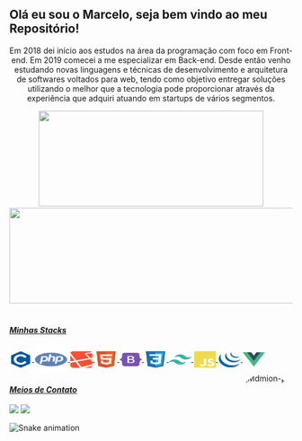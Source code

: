 ## Olá eu sou o Marcelo, seja bem vindo ao meu Repositório!
<div align="center">
  <p>Em 2018 dei início aos estudos na área da programação com foco em Front-end. Em 2019 comecei a me especializar em Back-end. Desde então venho estudando novas linguagens e técnicas de desenvolvimento e arquitetura de softwares voltados para web, tendo como objetivo entregar soluções utilizando o melhor que a tecnologia pode proporcionar através da experiência que adquiri atuando em startups de vários segmentos.</p>
</div>
<div align="center">
  <a href="https://github.com/Mdmion">
  <img height="170em" width="400em" src="https://github-readme-stats.vercel.app/api?username=Mdmion&show_icons=true&theme=dark&include_all_commits=true&count_private=true"/>
  <img height="170em" width="600em" src="https://github-readme-stats.vercel.app/api/top-langs/?username=Mdmion&layout=compact&langs_count=7&theme=dark"/>
</div>

<div style="display: inline_block"><br>
  
#### *Minhas Stacks*
  
  <img align="center" alt="Mdmion-C" height="30" width="40" src="https://github.com/devicons/devicon/blob/1119b9f84c0290e0f0b38982099a2bd027a48bf1/icons/c/c-plain.svg">
  <img align="center" alt="Mdmion-PHP" height="50" width="60" src="https://github.com/devicons/devicon/blob/1119b9f84c0290e0f0b38982099a2bd027a48bf1/icons/php/php-plain.svg">
  <img align="center" alt="Mdmion-Laravel" height="30" width="40" src="https://github.com/devicons/devicon/blob/1119b9f84c0290e0f0b38982099a2bd027a48bf1/icons/laravel/laravel-plain.svg">
  <img align="center" alt="Mdmion-HTML" height="30" width="40" src="https://raw.githubusercontent.com/devicons/devicon/master/icons/html5/html5-original.svg">
   <img align="center" alt="Mdmion-Bootstrap" height="30" width="40" src="https://github.com/devicons/devicon/blob/1119b9f84c0290e0f0b38982099a2bd027a48bf1/icons/bootstrap/bootstrap-plain.svg">
  <img align="center" alt="Mdmion-CSS" height="30" width="40" src="https://raw.githubusercontent.com/devicons/devicon/master/icons/css3/css3-original.svg">
 <img align="center" alt="Mdmion-TailwindCSS" height="30" width="40" src="https://github.com/devicons/devicon/blob/1119b9f84c0290e0f0b38982099a2bd027a48bf1/icons/tailwindcss/tailwindcss-plain.svg">
  <img align="center" alt="Mdmion-JS" height="30" width="40" src="https://raw.githubusercontent.com/devicons/devicon/master/icons/javascript/javascript-plain.svg">
 <img align="center" alt="Mdmion-JS" height="30" width="40" src="https://github.com/devicons/devicon/blob/1119b9f84c0290e0f0b38982099a2bd027a48bf1/icons/jquery/jquery-original.svg">
  <img align="center" alt="Mdmion-VueJS" height="30" width="40" src="https://github.com/devicons/devicon/blob/1119b9f84c0290e0f0b38982099a2bd027a48bf1/icons/vuejs/vuejs-original.svg">
  
  <img align="right" alt="Mdmion-pic" height="150" style="border-radius:50px;" src="https://avatars.githubusercontent.com/u/98603279?s=400&u=940052263c82abc21da5ff342c961fb2729b358b&v=4?width=676&height=676">
</div>
  
#### *Meios de Contato* 
<div> 
  <a href = "mailto:mdmion@gmail.com"><img src="https://img.shields.io/badge/-Gmail-%23333?style=for-the-badge&logo=gmail&logoColor=white" target="_blank"></a>
  <a href="https://www.linkedin.com/in/marcelo-ramos-047a5b144/" target="_blank"><img src="https://img.shields.io/badge/-LinkedIn-%230077B5?style=for-the-badge&logo=linkedin&logoColor=white" target="_blank"></a> 
 
  ![Snake animation](https://github.com/Mdmion/Mdmion/blob/output/github-contribution-grid-snake.svg)
 
</div>
